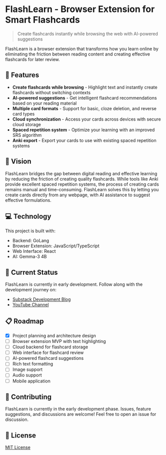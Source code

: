 # FlashLearn - Browser Extension for Smart Flashcards

> Create flashcards instantly while browsing the web with AI-powered suggestions

FlashLearn is a browser extension that transforms how you learn online by eliminating the friction between reading content and creating effective flashcards for later review.

## 🌟 Features

- **Create flashcards while browsing** - Highlight text and instantly create flashcards without switching contexts
- **AI-powered suggestions** - Get intelligent flashcard recommendations based on your reading material
- **Multiple card formats** - Support for basic, cloze deletion, and reverse card types
- **Cloud synchronization** - Access your cards across devices with secure cloud storage
- **Spaced repetition system** - Optimize your learning with an improved SRS algorithm
- **Anki export** - Export your cards to use with existing spaced repetition systems

## 🚀 Vision

FlashLearn bridges the gap between digital reading and effective learning by reducing the friction of creating quality flashcards. While tools like Anki provide excellent spaced repetition systems, the process of creating cards remains manual and time-consuming. FlashLearn solves this by letting you create cards directly from any webpage, with AI assistance to suggest effective formulations.

## 💻 Technology

This project is built with:
- Backend: GoLang
- Browser Extension: JavaScript/TypeScript
- Web Interface: React
- AI: Gemma-3 4B

## 🔄 Current Status

FlashLearn is currently in early development. Follow along with the development journey on:
- [Substack Development Blog]()
- [YouTube Channel]()

## 📋 Roadmap

- [x] Project planning and architecture design
- [ ] Browser extension MVP with text highlighting
- [ ] Cloud backend for flashcard storage
- [ ] Web interface for flashcard review
- [ ] AI-powered flashcard suggestions
- [ ] Rich text formatting
- [ ] Image support
- [ ] Audio support
- [ ] Mobile application

## 🤝 Contributing

FlashLearn is currently in the early development phase. Issues, feature suggestions, and discussions are welcome! Feel free to open an issue for discussion.

## 📜 License

[MIT License](LICENSE)
